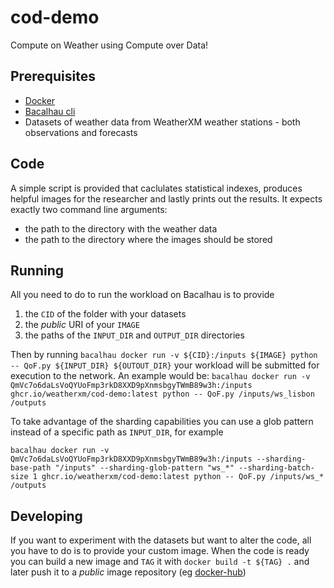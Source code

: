 # cod-demo

Compute on Weather using Compute over Data!

## Prerequisites

- [Docker](https://www.docker.com/get-started/)
- [Bacalhau cli](https://docs.bacalhau.org/getting-started/installation)
- Datasets of weather data from WeatherXM weather stations - both observations and forecasts

## Code

A simple script is provided that caclulates statistical indexes, produces helpful images for the researcher and lastly prints out the results.
It expects exactly two command line arguments:
- the path to the directory with the weather data
- the path to the directory where the images should be stored

## Running 

All you need to do to run the workload on Bacalhau is to provide
1. the `CID` of the folder with your datasets
2. the *public* URI of your `IMAGE`
3. the paths of the `INPUT_DIR` and `OUTPUT_DIR` directories

Then by running
`bacalhau docker run -v ${CID}:/inputs ${IMAGE} python -- QoF.py ${INPUT_DIR} ${OUTOUT_DIR}`
your workload will be submitted for execution to the network. An example would be:
`bacalhau docker run -v QmVc7o6daLsVoQYUoFmp3rkD8XXD9pXnmsbgyTWmB89w3h:/inputs ghcr.io/weatherxm/cod-demo:latest python -- QoF.py /inputs/ws_lisbon /outputs`

To take advantage of the sharding capabilities you can use a glob pattern instead of a specific path as `INPUT_DIR`, for example
```
bacalhau docker run -v QmVc7o6daLsVoQYUoFmp3rkD8XXD9pXnmsbgyTWmB89w3h:/inputs --sharding-base-path "/inputs" --sharding-glob-pattern "ws_*" --sharding-batch-size 1 ghcr.io/weatherxm/cod-demo:latest python -- QoF.py /inputs/ws_* /outputs
```

## Developing  

If you want to experiment with the datasets but want to alter the code, all you have to do is to provide your custom image. 
When the code is ready you can build a new image and `TAG` it with 
`docker build -t ${TAG} .`
and later push it to a *public* image repository (eg [docker-hub](https://hub.docker.com/)) 
